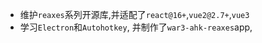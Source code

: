 - 维护`reaxes`系列开源库,并适配了`react@16+`,`vue2@2.7+`,`vue3`
- 学习`Electron`和`Autohotkey`, 并制作了`war3-ahk-reaxes`app,
